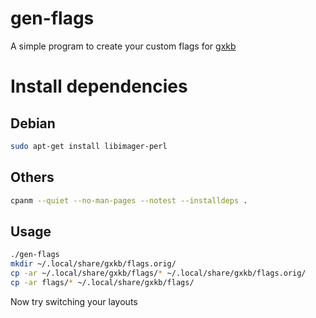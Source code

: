 # gen-flags

A simple program to create your custom flags for [gxkb](https://github.com/zen-tools/gxkb "gxkb")

# Install dependencies

## Debian

```bash
sudo apt-get install libimager-perl
```

## Others

```bash
cpanm --quiet --no-man-pages --notest --installdeps .
```

## Usage

```bash
./gen-flags
mkdir ~/.local/share/gxkb/flags.orig/
cp -ar ~/.local/share/gxkb/flags/* ~/.local/share/gxkb/flags.orig/
cp -ar flags/* ~/.local/share/gxkb/flags/
```
Now try switching your layouts

